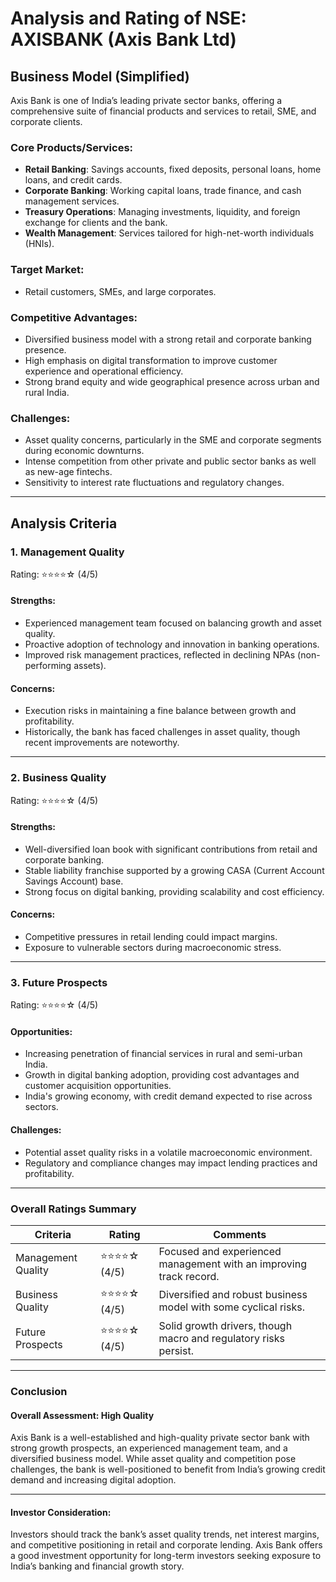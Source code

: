 # Analysis and Rating of NSE: AXISBANK  (Axis Bank Ltd)
## Business Model (Simplified)  
Axis Bank is one of India’s leading private sector banks, offering a comprehensive suite of financial products and services to retail, SME, and corporate clients.  

### Core Products/Services:  
- **Retail Banking**: Savings accounts, fixed deposits, personal loans, home loans, and credit cards.  
- **Corporate Banking**: Working capital loans, trade finance, and cash management services.  
- **Treasury Operations**: Managing investments, liquidity, and foreign exchange for clients and the bank.  
- **Wealth Management**: Services tailored for high-net-worth individuals (HNIs).  

### Target Market:  
- Retail customers, SMEs, and large corporates.  

### Competitive Advantages:  
- Diversified business model with a strong retail and corporate banking presence.  
- High emphasis on digital transformation to improve customer experience and operational efficiency.  
- Strong brand equity and wide geographical presence across urban and rural India.  

### Challenges:  
- Asset quality concerns, particularly in the SME and corporate segments during economic downturns.  
- Intense competition from other private and public sector banks as well as new-age fintechs.  
- Sensitivity to interest rate fluctuations and regulatory changes.  

---

## Analysis Criteria  

### 1. Management Quality  
Rating: ⭐⭐⭐⭐☆ (4/5)  
#### Strengths:  
- Experienced management team focused on balancing growth and asset quality.  
- Proactive adoption of technology and innovation in banking operations.  
- Improved risk management practices, reflected in declining NPAs (non-performing assets).  

#### Concerns:  
- Execution risks in maintaining a fine balance between growth and profitability.  
- Historically, the bank has faced challenges in asset quality, though recent improvements are noteworthy.  

---

### 2. Business Quality  
Rating: ⭐⭐⭐⭐☆ (4/5)  
#### Strengths:  
- Well-diversified loan book with significant contributions from retail and corporate banking.  
- Stable liability franchise supported by a growing CASA (Current Account Savings Account) base.  
- Strong focus on digital banking, providing scalability and cost efficiency.  

#### Concerns:  
- Competitive pressures in retail lending could impact margins.  
- Exposure to vulnerable sectors during macroeconomic stress.  

---

### 3. Future Prospects  
Rating: ⭐⭐⭐⭐☆ (4/5)  
#### Opportunities:  
- Increasing penetration of financial services in rural and semi-urban India.  
- Growth in digital banking adoption, providing cost advantages and customer acquisition opportunities.  
- India's growing economy, with credit demand expected to rise across sectors.  

#### Challenges:  
- Potential asset quality risks in a volatile macroeconomic environment.  
- Regulatory and compliance changes may impact lending practices and profitability.  

---

### Overall Ratings Summary  
| Criteria            | Rating          | Comments                                                                |  
|---------------------|-----------------|------------------------------------------------------------------------|  
| Management Quality  | ⭐⭐⭐⭐☆ (4/5)     | Focused and experienced management with an improving track record.      |  
| Business Quality    | ⭐⭐⭐⭐☆ (4/5)     | Diversified and robust business model with some cyclical risks.         |  
| Future Prospects    | ⭐⭐⭐⭐☆ (4/5)     | Solid growth drivers, though macro and regulatory risks persist.        |  

---

### Conclusion  
#### Overall Assessment: High Quality  
Axis Bank is a well-established and high-quality private sector bank with strong growth prospects, an experienced management team, and a diversified business model. While asset quality and competition pose challenges, the bank is well-positioned to benefit from India’s growing credit demand and increasing digital adoption.  

---

#### Investor Consideration:  
Investors should track the bank’s asset quality trends, net interest margins, and competitive positioning in retail and corporate lending. Axis Bank offers a good investment opportunity for long-term investors seeking exposure to India’s banking and financial growth story.
